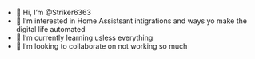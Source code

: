 - 👋 Hi, I’m @Striker6363
- 👀 I’m interested in Home Assistsant intigrations and ways yo make the digital life automated 
- 🌱 I’m currently learning usless everything
- 💞️ I’m looking to collaborate on not working so much 


<!---
Striker6363/Striker6363 is a ✨ special ✨ repository because its `README.md` (this file) appears on your GitHub profile.
You can click the Preview link to take a look at your changes.
--->
